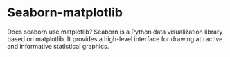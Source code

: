 # Seaborn-matplotlib
Does seaborn use matplotlib? Seaborn is a Python data visualization library based on matplotlib. It provides a high-level interface for drawing attractive and informative statistical graphics.
